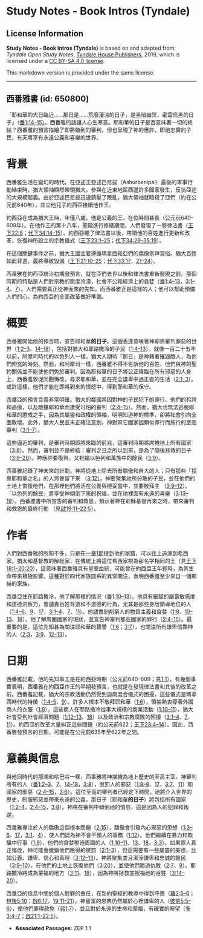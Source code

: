 # Study Notes - Book Intros (Tyndale)

## License Information

**Study Notes - Book Intros (Tyndale)** is based on and adapted from: _Tyndale Open Study Notes_, [Tyndale House Publishers](https://tyndaleopenresources.com/), 2019, which is licensed under a [CC BY-SA 4.0 license](https://creativecommons.org/licenses/by-sa/4.0/legalcode.en).

This markdown version is provided under the same license.



--------------------------------

## 西番雅書 (id: 650800)

「耶和華的大日臨近……那日是……荒廢淒涼的日子，是黑暗幽冥、密雲烏黑的日子」（[番1:14–15）](https://ref.ly/Zeph1:14-Zeph1:15)。西番雅的話讓人心生寒意。耶和華的日子是否意味著一切的終結？西番雅的預言描繪了即將臨到的審判，但也呈現了神的應許，即祂忠實的子民，有天將享有永遠公義和喜樂的世界。

背景
==

西番雅生活在變幻的時代。在亞述王亞述巴尼拔（Ashurbanipal）最後的軍事行動結束時，猶大領袖顯然帶領猶大，參與在近東地區西邊許多國家發生，反抗亞述的大規模起義。由於亞述巴尼拔迅速鎮壓了叛亂，猶大領袖就暗殺了亞們（約在公元前640年），並立他兒子約西亞接續他作王。

約西亞在成為猶大王時，年僅八歲。他是公義的王，在位時間甚長（公元前640–609年）。在他作王的第十八年，聖殿進行修繕期間，人們發現了一卷律法書（[王下22:8](https://ref.ly/2Kgs22:8)；[代下34:14–15](https://ref.ly/2Chr34:14-2Chr34:15)）。約西亞聽了律法書以後，帶領他的百姓進行更新和改革，恢復神所設立的宗教儀式（[王下23:1–25](https://ref.ly/2Kgs23:1-2Kgs23:25)；[代下34:29–35:19](https://ref.ly/2Chr34:29-2Chr35:19)）。

在這個關鍵事件之前，猶大王國主要遵循瑪拿西和亞們的偶像崇拜習俗。猶大百姓如此背道，最終導致毀滅（[王下21:10–25](https://ref.ly/2Kgs21:10-2Kgs21:25)；[代下33:17](https://ref.ly/2Chr33:17)，[21–24](https://ref.ly/2Chr33:21-2Chr33:24)）。

西番雅在約西亞統治初期發預言，就在亞們去世以後和律法書重新發現之前。那個時期的特點是人們對宗教的態度冷漠，社會不公和經濟上的貪婪（[番1:4–13](https://ref.ly/Zeph1:4-Zeph1:13)，[3:1–4](https://ref.ly/Zeph3:1-Zeph3:4)、[7](https://ref.ly/Zeph3:7)）。人們需要真正從神而來的先知，而西番雅正是這樣的人；他可以幫助預備人們的心，為約西亞的全面改革做好準備。

概要
==

西番雅開始他的預言時，宣告耶和華**的日子**。這個表達意味著神即將審判罪惡的世界（[1:2–3](https://ref.ly/Zeph1:2-Zeph1:3)、[14–18](https://ref.ly/Zeph1:14-Zeph1:18)），包括對猶大和耶路撒冷的子民（[1:4–13](https://ref.ly/Zeph1:4-Zeph1:13)）。就像一百二十五年以前，阿摩司時代的以色列人一樣，猶大人期待「那日」是神藉著摧毀敵人，為他們伸冤的時刻。然而，和阿摩司一樣，西番雅不得不告訴他的百姓，他們與神的聖約關係並不能使他們免於審判。因為耶和華的日子將公正降臨在所有邪惡的人身上，西番雅敦促同胞悔改，尋求耶和華，並在完全謙卑中過正直的生活（[2:1–3](https://ref.ly/Zeph2:1-Zeph2:3)）。或許這樣，他們才能在即將到來的憤怒中，得到耶和華的保守。

西番亞的預言含義非常明確。猶大的鄰國將因對神的子民犯下的罪行、他們的矜誇和高傲，以及敵擋耶和華而遭受可怕的審判（[2:4–15](https://ref.ly/Zeph2:4-Zeph2:15)）。然而，猶大也無法逃脫耶和華的懲戒之手，因為其屬靈和政權的領袖，明明知道神的標準，卻將社會引向全面敗壞。此外，猶大人民並未正確注意到，神對其它國家因類似罪行而施行的至高審判（[3:1–7](https://ref.ly/Zeph3:1-Zeph3:7)）。

這些逼近的審判，是審判時期即將來臨的前兆，這審判時期將席捲地上所有國家（[3:8](https://ref.ly/Zeph3:8)）。然而，審判並不是終結：審判之日之所以到來，是為了隨後拯救的日子（[3:9–20](https://ref.ly/Zeph3:9-Zeph3:20)）。神應許要復興，又祝福以色列和萬族中的餘民（[3:9](https://ref.ly/Zeph3:9)）。

西番雅記錄了神未來的計劃，神將從地上除去所有驕傲和自大的人；只有那些「投靠耶和華之名」的人將會留下來 （[3:12）](https://ref.ly/Zeph3:12)。神要聚集祂所分散的子民，並在他們的土地上恢復他們，在那裡他們將活在公義與穩妥當中，並要敬拜主 （[3:9–12](https://ref.ly/Zeph3:9-Zeph3:12)）。「以色列的餘民」將享受神傾倒下來的祝福，並在祂裡面有永遠的喜樂（[3:13–19](https://ref.ly/Zeph3:13-Zeph3:19)）。西番雅書中所宣告的審判和救恩，預示著神在耶穌基督再來之時，帶來審判和救恩的最終行動 （見[啟19:11–22:5](https://ref.ly/Rev19:11-Rev22:5)）。

作者
==

人們對西番雅的所知不多，只是在[一章1節](https://ref.ly/Zeph1:1)提到他的家譜，可以往上追溯到希西家。猶太和基督教的解經家，在傳統上將這位希西家視為那名字相同的王（見[王下18:1–20:20](https://ref.ly/2Kgs18:1-2Kgs20:20)），這意味著西番雅具有皇室血統，可能曾在約西亞王年輕時，為其生命帶來積極影響。這種對於四代家族譜系的異常關注，表明西番雅至少來自一個顯赫的家族。

西番亞住在耶路撒冷，他了解那裡的情況（[番1:10–13](https://ref.ly/Zeph1:10-Zeph1:13)）。他具有細膩的屬靈敏感度和道德洞察力，會譴責百姓背道和不道德的行為，尤其是那些身居領導地位的人（[1:4–6](https://ref.ly/Zeph1:4-Zeph1:6)、[9](https://ref.ly/Zeph1:9)、[17](https://ref.ly/Zeph1:17)，[3:1–4](https://ref.ly/Zeph3:1-Zeph3:4)、[7](https://ref.ly/Zeph3:7)、[11](https://ref.ly/Zeph3:11)）。他譴責剝削窮人的物質主義和貪婪（[1:8](https://ref.ly/Zeph1:8)、[10–13](https://ref.ly/Zeph1:10-Zeph1:13)、[18](https://ref.ly/Zeph1:18)）。他了解周圍國家的現狀，並宣告神審判那些國家的罪行（[2:4–15](https://ref.ly/Zeph2:4-Zeph2:15)）。最重要的是，這位先知甚為關注耶和華的聲譽（[1:6](https://ref.ly/Zeph1:6)；[3:7](https://ref.ly/Zeph3:7)），也關注所有謙卑信靠神的人（[2:3](https://ref.ly/Zeph2:3)，[3:9](https://ref.ly/Zeph3:9)、[12–13](https://ref.ly/Zeph3:12-Zeph3:13)）。

日期
==

西番雅記載，他的先知事工是在約西亞時期（公元前640–609；見[1:1](https://ref.ly/Zeph1:1)）。有幾個事實表明，西番雅在約西亞作王的早期發預言，也就是在發現律法書和其後的改革之前。西番雅記載，猶大的宗教活動仍然受到迦南混合儀式的困擾，這些儀式是瑪拿西時代的特徵（[1:4–5](https://ref.ly/Zeph1:4-Zeph1:5)、[9](https://ref.ly/Zeph1:9)）。許多人根本不敬拜耶和華（[1:6](https://ref.ly/Zeph1:6)），領袖熱衷穿著外國商人的衣服（[1:8](https://ref.ly/Zeph1:8)），這些商人在耶路撒冷從事大規模的商業活動（[1:10–11](https://ref.ly/Zeph1:10-Zeph1:11)），猶大社會受到社會經濟問題（[1:12–13](https://ref.ly/Zeph1:12-Zeph1:13)、[18](https://ref.ly/Zeph1:18)）以及政治和宗教腐敗的困擾（[3:1–4](https://ref.ly/Zeph3:1-Zeph3:4)、[7](https://ref.ly/Zeph3:7)、[11](https://ref.ly/Zeph3:11)）。約西亞的改革大量糾正這些問題（約公元前622；[王下23:4–14](https://ref.ly/2Kgs23:4-2Kgs23:14)）。因此，西番雅發預言的日期，可能是在公元前635年至622年之間。

意義與信息
=====

與他同時代的那鴻和哈巴谷一樣，西番雅將神描繪為地上歷史的至高主宰。神審判所有的人（[番1:2–3](https://ref.ly/Zeph1:2-Zeph1:3)、[7](https://ref.ly/Zeph1:7)、[14–18](https://ref.ly/Zeph1:14-Zeph1:18)，[3:8](https://ref.ly/Zeph3:8)），懲罰人的邪惡（[1:8–9](https://ref.ly/Zeph1:8-Zeph1:9)、[17](https://ref.ly/Zeph1:17)，[3:7](https://ref.ly/Zeph3:7)、[11](https://ref.ly/Zeph3:11)）和國家的邪惡（[2:4–15](https://ref.ly/Zeph2:4-Zeph2:15)，[3:6](https://ref.ly/Zeph3:6)）。這位至高的審判者已經定下時間，祂將介入世界的歷史，制服邪惡並帶來永遠的公義。那日子（耶和華**的日子**）將包括所有國家（[1:2–4](https://ref.ly/Zeph1:2-Zeph1:4)，[2:4–15](https://ref.ly/Zeph2:4-Zeph2:15)，[3:8](https://ref.ly/Zeph3:8)）。神將在審判中傾倒祂的憤怒，這是因為人的犯罪和叛逆。

西番雅專注於人的驕傲這個根本問題（[2:15](https://ref.ly/Zeph2:15)），驕傲會引發內心邪惡的思想（[1:3–6](https://ref.ly/Zeph1:3-Zeph1:6)、[17](https://ref.ly/Zeph1:17)，[3:1](https://ref.ly/Zeph3:1)、[4](https://ref.ly/Zeph3:4)），使人們認為神不會干預人的事務（[1:12](https://ref.ly/Zeph1:12)）。他們繼續在暴力和欺騙中行事（[1:9](https://ref.ly/Zeph1:9)），他們的貪婪壓迫周圍的人（[1:10–11](https://ref.ly/Zeph1:10-Zeph1:11)、[13](https://ref.ly/Zeph1:13)、[18](https://ref.ly/Zeph1:18)，[3:3](https://ref.ly/Zeph3:3)）。如果罪人真正悔改，神可能會撤銷他們應得的懲罰（[2:1–3](https://ref.ly/Zeph2:1-Zeph2:3)），但這需要有一些屬靈的美德，比如公義、謙卑、信心和真理（[3:12–13](https://ref.ly/Zeph3:12-Zeph3:13)）。神將聚集並且潔淨謙卑和忠誠的餘民（[3:9–10](https://ref.ly/Zeph3:9-Zeph3:10)），在他們的土地上恢復他們（[3:20](https://ref.ly/Zeph3:20)），並使他們勝過仇敵（[2:7](https://ref.ly/Zeph2:7)、[9](https://ref.ly/Zeph2:9)）。耶路撒冷將成為蒙福的地方（[3:11](https://ref.ly/Zeph3:11)、[18](https://ref.ly/Zeph3:18)），因為神將拯救並祝福祂的百姓（[3:14–20](https://ref.ly/Zeph3:14-Zeph3:20)）。

西番亞的信息中關於個人對罪的責任，在新約聖經的教導中得到呼應（[羅2:5–6](https://ref.ly/Rom2:5-Rom2:6)；[林後5:10](https://ref.ly/2Cor5:10)；[啟6:17](https://ref.ly/Rev6:17)，[19:11–21](https://ref.ly/Rev19:11-Rev19:21)）。神豐富的恩典仍然屬於心裡謙卑的人（[彼前5:5–6](https://ref.ly/1Pet5:5-1Pet5:6)），使他們罪得赦免（[弗1:7](https://ref.ly/Eph1:7)），並且對於永遠的生命和蒙福，有確實的盼望（[多3:4–7](https://ref.ly/Titus3:4-Titus3:7)；[啟21:1–22:5](https://ref.ly/Rev21:1-Rev22:5)）。

* **Associated Passages:** ZEP 1:1

